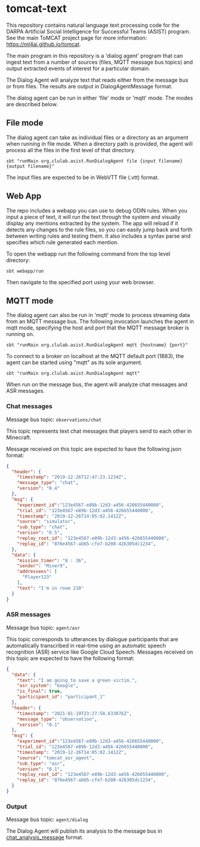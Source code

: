 tomcat-text
===========

This repository contains natural language text processing code for the DARPA
Artificial Social Intelligence for Successful Teams (ASIST) program. See the
main ToMCAT project page for more information: https://ml4ai.github.io/tomcat.

The main program in this repository is a 'dialog agent' program that can ingest
text from a number of sources (files, MQTT message bus topics) and output
extracted events of interest for a particular domain.

The Dialog Agent will analyze text that reads either from the message bus or
from files.  The results are output in DialogAgentMessage format.

The dialog agent can be run in either 'file' mode or 'mqtt' mode. The modes are
described below.

File mode
---------

The dialog agent can take as individual files or a directory as an argument
when running in file mode. When a directory path is provided, the agent will
process all the files in the first level of that directory.

    sbt "runMain org.clulab.asist.RunDialogAgent file {input filename} {output filename}"

The input files are expected to be in WebVTT file (.vtt) format.

Web App
---------
The repo includes a webapp you can use to debug ODIN rules. When you input a piece of text, it will run the text through the system and visually display any mentions extracted by the system. The app will reload if it detects any changes to the rule files, so you can easily jump back and forth between writing rules and testing them. It also includes a syntax parse and specifies which rule generated each mention. 

To open the webapp run the following command from the top level directory:
```
sbt webapp/run
```
Then navigate to the specified port using your web browser.


MQTT mode
---------

The dialog agent can also be run in 'mqtt' mode to process streaming data from
an MQTT message bus. The following invocation launches the agent in mqtt mode,
specifying the host and port that the MQTT message broker is running on.

    sbt "runMain org.clulab.asist.RunDialogAgent mqtt {hostname} {port}"

To connect to a broker on localhost at the MQTT default port (1883), the agent
can be started using "mqtt" as its sole argument.

    sbt "runMain org.clulab.asist.RunDialogAgent mqtt"


When run on the message bus, the agent will analyze chat messages and ASR messages.

### Chat messages

Message bus topic: `observations/chat`

This topic represents text chat messages that players send to each other in
Minecraft.

Message received on this topic are expected to have the following json format:

```json
{
  "header": {
    "timestamp": "2019-12-26T12:47:23.1234Z",
    "message_type": "chat",
    "version": "0.4"
  },
  "msg": {
    "experiment_id":"123e4567-e89b-12d3-a456-426655440000",
    "trial_id": "123e4567-e89b-12d3-a456-426655440000",
    "timestamp": "2019-12-26T14:05:02.1412Z",
    "source": "simulator",
    "sub_type": "chat",
    "version": "0.5",
    "replay_root_id": "123e4567-e89b-12d3-a456-426655440000",
    "replay_id": "876e4567-ab65-cfe7-b208-426305dc1234",
  },
  "data": {
    "mission_timer": "8 : 36",
    "sender": "Miner9",
    "addressees": [
      "Player123"
    ],
    "text": "I'm in room 210"
  }
}
```

### ASR messages

Message bus topic: `agent/asr`

This topic corresponds to utterances by dialogue participants that are
automatically transcribed in real-time using an automatic speech recognition
(ASR) service like Google Cloud Speech. Messages received on this topic are
expected to have the following format:

```json
{
  "data": {
    "text": "I am going to save a green victim.",
    "asr_system": "Google",
    "is_final": true,
    "participant_id": "participant_1"
  },
  "header": {
    "timestamp": "2021-01-19T23:27:58.633076Z",
    "message_type": "observation",
    "version": "0.1"
  },
  "msg": {
    "experiment_id":"123e4567-e89b-12d3-a456-426655440000",
    "trial_id": "123e4567-e89b-12d3-a456-426655440000",
    "timestamp": "2019-12-26T14:05:02.1412Z",
    "source": "tomcat_asr_agent",
    "sub_type": "asr",
    "version": "0.1",
    "replay_root_id": "123e4567-e89b-12d3-a456-426655440000",
    "replay_id": "876e4567-ab65-cfe7-b208-426305dc1234",
  }
}
```


### Output 

Message bus topic: `agent/dialog`

The Dialog Agent will publish its analysis to the message bus in [chat_analysis_message][1] format.

[1]: https://github.com/clulab/tomcat-text/blob/master/message_specs/chat_analysis_message.md
